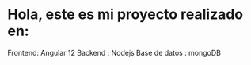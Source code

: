 <h1>Hola, este es mi proyecto realizado en: </h1> 
Frontend: Angular 12
Backend : Nodejs 
Base de datos : mongoDB
